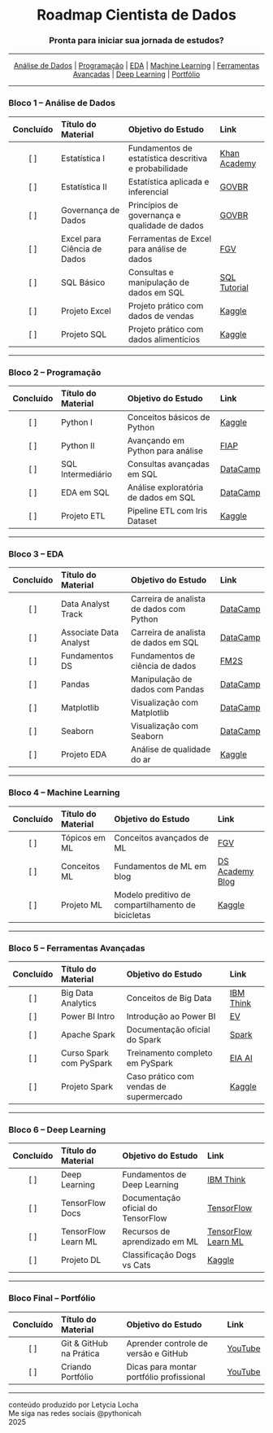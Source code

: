 <div align="center">

<h1>Roadmap Cientista de Dados</h1>

<h3>Pronta para iniciar sua jornada de estudos?</h3>

<!-- Barra de progresso que salva o progresso do usuário com autenticação -->
<div id="progress-container">
  <!-- Placeholder para barra de progresso dinâmica -->
</div>

</div>

---

<div align="center">

<nav>
  <a href="#bloco-1-analise-de-dados">Análise de Dados</a> |
  <a href="#bloco-2-programacao">Programação</a> |
  <a href="#bloco-3-eda">EDA</a> |
  <a href="#bloco-4-machine-learning">Machine Learning</a> |
  <a href="#bloco-5-ferramentas-avancadas">Ferramentas Avançadas</a> |
  <a href="#bloco-6-deep-learning">Deep Learning</a> |
  <a href="#bloco-final-portfolio">Portfólio</a>
</nav>

</div>

---

<!-- A tag <style> foi removida daqui. Os estilos agora estão em static/style.css -->


<h3 id="bloco-1-analise-de-dados">Bloco 1 – Análise de Dados</h3>

| Concluído | Título do Material             | Objetivo do Estudo                                      | Link                                                                 |
|:---------:|:-------------------------------|:--------------------------------------------------------|:---------------------------------------------------------------------|
| [ ]       | Estatística I                  | Fundamentos de estatística descritiva e probabilidade   | [Khan Academy](https://pt.khanacademy.org/math/statistics-probability) |
| [ ]       | Estatística II                 | Estatística aplicada e inferencial                      | [GOVBR](https://www.escolavirtual.gov.br/curso/96)                   |
| [ ]       | Governança de Dados            | Princípios de governança e qualidade de dados           | [GOVBR](https://www.escolavirtual.gov.br/curso/270)                  |
| [ ]       | Excel para Ciência de Dados    | Ferramentas de Excel para análise de dados              | [FGV](https://educacao-executiva.fgv.br/cursos/online/curta-media-duracao-online/excel-para-ciencia-de-dados-basico) |
| [ ]       | SQL Básico                     | Consultas e manipulação de dados em SQL                 | [SQL Tutorial](https://www.sqltutorial.org/)                         |
| [ ]       | Projeto Excel                  | Projeto prático com dados de vendas                     | [Kaggle](https://www.kaggle.com/datasets/kyanyoga/sample-sales-data) |
| [ ]       | Projeto SQL                    | Projeto prático com dados alimentícios                  | [Kaggle](https://www.kaggle.com/datasets/openfoodfacts/world-food-facts) |

---

<h3 id="bloco-2-programacao">Bloco 2 – Programação</h3>

| Concluído | Título do Material           | Objetivo do Estudo                                | Link                                                                 |
|:---------:|:-----------------------------|:--------------------------------------------------|:---------------------------------------------------------------------|
| [ ]       | Python I                     | Conceitos básicos de Python                       | [Kaggle](https://www.kaggle.com/learn/python)                       |
| [ ]       | Python II                    | Avançando em Python para análise                  | [FIAP](https://on.fiap.com.br/nano-courses/course/?id=3918)         |
| [ ]       | SQL Intermediário            | Consultas avançadas em SQL                        | [DataCamp](https://app.datacamp.com/learn/skill-tracks/sql-fundamentals) |
| [ ]       | EDA em SQL                   | Análise exploratória de dados em SQL              | [DataCamp](https://app.datacamp.com/learn/courses/exploratory-data-analysis-in-sql) |
| [ ]       | Projeto ETL                  | Pipeline ETL com Iris Dataset                     | [Kaggle](https://www.kaggle.com/datasets/uciml/iris)                |

---

<h3 id="bloco-3-eda">Bloco 3 – EDA</h3>

| Concluído | Título do Material                          | Objetivo do Estudo                                | Link                                                                 |
|:---------:|:----------------------------------------------|:--------------------------------------------------|:---------------------------------------------------------------------|
| [ ]       | Data Analyst Track                           | Carreira de analista de dados com Python          | [DataCamp](https://app.datacamp.com/learn/career-tracks/data-analyst-with-python) |
| [ ]       | Associate Data Analyst                       | Carreira de analista de dados em SQL              | [DataCamp](https://app.datacamp.com/learn/career-tracks/associate-data-analyst-in-sql) |
| [ ]       | Fundamentos DS                               | Fundamentos de ciência de dados                   | [FM2S](https://www.fm2s.com.br/cursos/fundamentos-da-ciencia-de-dados) |
| [ ]       | Pandas                                       | Manipulação de dados com Pandas                   | [DataCamp](https://app.datacamp.com/learn/courses/data-manipulation-with-pandas) |
| [ ]       | Matplotlib                                   | Visualização com Matplotlib                       | [DataCamp](https://app.datacamp.com/learn/courses/introduction-to-data-visualization-with-matplotlib) |
| [ ]       | Seaborn                                      | Visualização com Seaborn                          | [DataCamp](https://app.datacamp.com/learn/courses/introduction-to-data-visualization-with-seaborn) |
| [ ]       | Projeto EDA                                  | Análise de qualidade do ar                        | [Kaggle](https://www.kaggle.com/datasets/uciml/air-quality)         |

---

<h3 id="bloco-4-machine-learning">Bloco 4 – Machine Learning</h3>

| Concluído | Título do Material           | Objetivo do Estudo                                | Link                                                                 |
|:---------:|:-----------------------------|:--------------------------------------------------|:---------------------------------------------------------------------|
| [ ]       | Tópicos em ML                | Conceitos avançados de ML                         | [FGV](https://educacao-executiva.fgv.br/cursos/online/curta-media-duracao-online/topicos-em-machine-learning) |
| [ ]       | Conceitos ML                 | Fundamentos de ML em blog                         | [DS Academy Blog](https://blog.dsacademy.com.br/conceitos-fundamentais-de-machine-learning-parte-1/) |
| [ ]       | Projeto ML                   | Modelo preditivo de compartilhamento de bicicletas | [Kaggle](https://www.kaggle.com/datasets/hmavrodiev/london-bike-sharing-dataset) |

---

<h3 id="bloco-5-ferramentas-avancadas">Bloco 5 – Ferramentas Avançadas</h3>

| Concluído | Título do Material           | Objetivo do Estudo                                | Link                                                                 |
|:---------:|:-----------------------------|:--------------------------------------------------|:---------------------------------------------------------------------|
| [ ]       | Big Data Analytics           | Conceitos de Big Data                             | [IBM Think](https://www.ibm.com/think/topics/big-data-analytics)     |
| [ ]       | Power BI Intro               | Introdução ao Power BI                            | [EV](https://www.ev.org.br/cursos/introducao-a-analise-de-dados-microsoft-power-bi) |
| [ ]       | Apache Spark                 | Documentação oficial do Spark                     | [Spark](https://spark.apache.org/)                                  |
| [ ]       | Curso Spark com PySpark      | Treinamento completo em PySpark                   | [EIA AI](https://www.eia.ai/formacao-spark-com-pyspark-o-curso-completo) |
| [ ]       | Projeto Spark                | Caso prático com vendas de supermercado           | [Kaggle](https://www.kaggle.com/datasets/ankurzing/supermarket-sales) |

---

<h3 id="bloco-6-deep-learning">Bloco 6 – Deep Learning</h3>

| Concluído | Título do Material           | Objetivo do Estudo                                | Link                                                                 |
|:---------:|:-----------------------------|:--------------------------------------------------|:---------------------------------------------------------------------|
| [ ]       | Deep Learning                | Fundamentos de Deep Learning                      | [IBM Think](https://www.ibm.com/think/topics/deep-learning)         |
| [ ]       | TensorFlow Docs              | Documentação oficial do TensorFlow                | [TensorFlow](https://www.tensorflow.org/?hl=pt-br)                 |
| [ ]       | TensorFlow Learn ML          | Recursos de aprendizado em ML                     | [TensorFlow Learn ML](https://www.tensorflow.org/resources/learn-ml?hl=pt-br) |
| [ ]       | Projeto DL                   | Classificação Dogs vs Cats                        | [Kaggle](https://www.kaggle.com/c/dogs-vs-cats)                   |

---

<h3 id="bloco-final-portfolio">Bloco Final – Portfólio</h3>

| Concluído | Título do Material           | Objetivo do Estudo                                | Link                                                                 |
|:---------:|:-----------------------------|:--------------------------------------------------|:---------------------------------------------------------------------|
| [ ]       | Git & GitHub na Prática      | Aprender controle de versão e GitHub              | [YouTube](https://www.youtube.com/watch?v=DqTITcMq68k)             |
| [ ]       | Criando Portfólio            | Dicas para montar portfólio profissional          | [YouTube](https://www.youtube.com/watch?v=DrJ0WLzIJWo)            |

---

<footer id="page-footer">
conteúdo produzido por Letycia Locha<br>
Me siga nas redes sociais @pythonicah<br>
2025
</footer>


